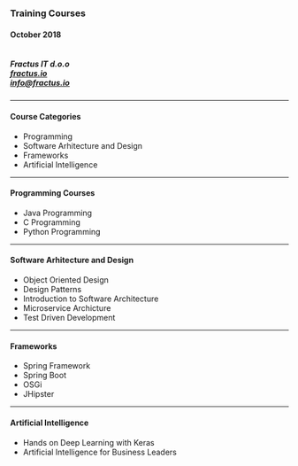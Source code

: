 

### Training Courses <br>
#### October 2018<br><br>
##### Fractus IT d.o.o<br>[fractus.io](https://fractus.io)<br>[info@fractus.io](mailto:info@fractus.io)<br>

---

#### Course Categories<br>
- Programming
- Software Arhitecture and Design 
- Frameworks 
- Artificial Intelligence
    
---

#### Programming Courses<br>
- Java Programming 
- C Programming 
- Python Programming
    
---

#### Software Arhitecture and Design<br>
- Object Oriented Design
- Design Patterns
- Introduction to Software Architecture
- Microservice Archicture
- Test Driven Development
    
---

#### Frameworks<br>
- Spring Framework
- Spring Boot
- OSGi
- JHipster
    
---

#### Artificial Intelligence<br>
- Hands on Deep Learning with Keras
- Artificial Intelligence for Business Leaders



